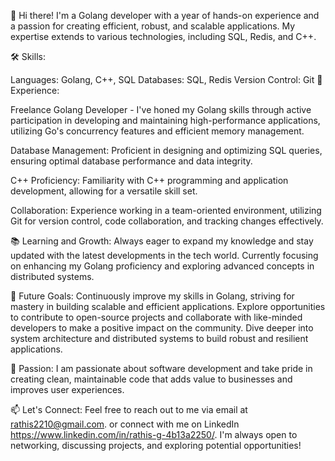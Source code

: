 👋 Hi there! I'm a Golang developer with a year of hands-on experience and a passion for creating efficient, robust, and scalable applications. My expertise extends to various technologies, including SQL, Redis, and C++.

🛠️ Skills:

Languages: Golang, C++, SQL
Databases: SQL, Redis
Version Control: Git
🔧 Experience:

Freelance Golang Developer - I've honed my Golang skills through active participation in developing and maintaining high-performance applications, utilizing Go's concurrency features and efficient memory management.

Database Management: Proficient in designing and optimizing SQL queries, ensuring optimal database performance and data integrity.

C++ Proficiency: Familiarity with C++ programming and application development, allowing for a versatile skill set.

Collaboration: Experience working in a team-oriented environment, utilizing Git for version control, code collaboration, and tracking changes effectively.

📚 Learning and Growth:
Always eager to expand my knowledge and stay updated with the latest developments in the tech world. Currently focusing on enhancing my Golang proficiency and exploring advanced concepts in distributed systems.

🌱 Future Goals:
Continuously improve my skills in Golang, striving for mastery in building scalable and efficient applications.
Explore opportunities to contribute to open-source projects and collaborate with like-minded developers to make a positive impact on the community.
Dive deeper into system architecture and distributed systems to build robust and resilient applications.

🌟 Passion:
I am passionate about software development and take pride in creating clean, maintainable code that adds value to businesses and improves user experiences.

📫 Let's Connect:
Feel free to reach out to me via email at rathis2210@gmail.com. or connect with me on LinkedIn https://www.linkedin.com/in/rathis-g-4b13a2250/. I'm always open to networking, discussing projects, and exploring potential opportunities!

